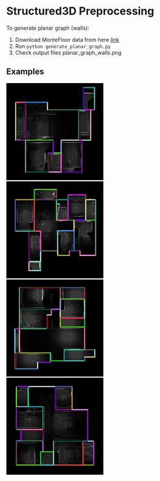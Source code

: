 # Structured3D Preprocessing

To generate planar graph (walls):

1. Download MonteFloor data from here [link](https://drive.google.com/file/d/1XpKm3vjvw4lOw32pX81w0U0YL_PBuzez/view?usp=sharing)
2. Run `python generate_planar_graph.py`
3. Check output files planar_graph_walls.png

## Examples

![03250](./examples/03250_planar_graph_walls.png)
![03251](./examples/03251_planar_graph_walls.png)
![03252](./examples/03252_planar_graph_walls.png)
![03253](./examples/03253_planar_graph_walls.png)

